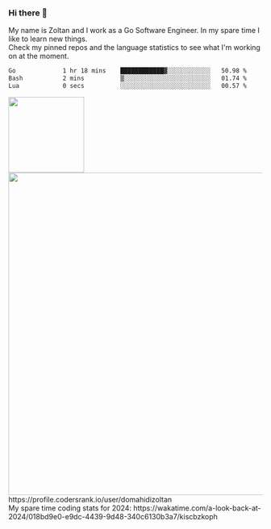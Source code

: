 ### Hi there 👋

My name is Zoltan and I work as a Go Software Engineer. In my spare time I like to learn new things.  
Check my pinned repos and the language statistics to see what I'm working on at the moment.  

<!--START_SECTION:waka-->

```txt
Go             1 hr 18 mins    ████████████▓░░░░░░░░░░░░   50.98 %
Bash           2 mins          ▒░░░░░░░░░░░░░░░░░░░░░░░░   01.74 %
Lua            0 secs          ░░░░░░░░░░░░░░░░░░░░░░░░░   00.57 %
```

<!--END_SECTION:waka-->

<img src="https://cr-ss-service.azurewebsites.net/api/ScreenShot?widget=summary&username=domahidizoltan&layout=horizontal&badges=2&show-avatar=true&style=--header-bg-color:%23677b9c;--border-radius:10px;" height="150px"/>
<br/>
<img src="https://cr-skills-chart-widget.azurewebsites.net/api/api?username=domahidizoltan&skills=Go,HTML,JSON,Java,JavaScript,Kotlin,Protocol%20Buffer,Python,Rust,SQL,Shell,Solidity,TypeScript&width=640" width="640px"/>
https://profile.codersrank.io/user/domahidizoltan  
<br/>  
My spare time coding stats for 2024: https://wakatime.com/a-look-back-at-2024/018bd9e0-e9dc-4439-9d48-340c6130b3a7/kiscbzkoph

<!--
**domahidizoltan/domahidizoltan** is a ✨ _special_ ✨ repository because its `README.md` (this file) appears on your GitHub profile.

Here are some ideas to get you started:

- 🔭 I’m currently working on ...
- 🌱 I’m currently learning ...
- 👯 I’m looking to collaborate on ...
- 🤔 I’m looking for help with ...
- 💬 Ask me about ...
- 📫 How to reach me: ...
- 😄 Pronouns: ...
- ⚡ Fun fact: ...
-->
